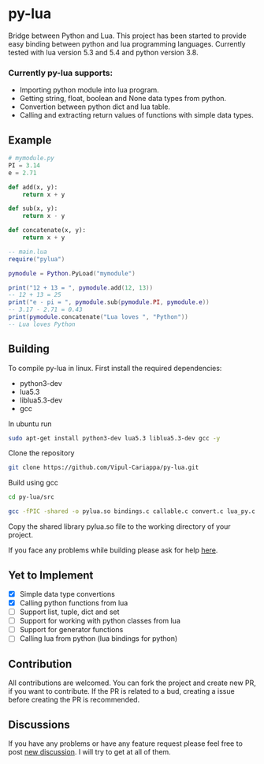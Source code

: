 # py-lua
Bridge between Python and Lua.
This project has been started to provide easy binding between python and lua programming languages. Currently tested with lua version 5.3 and 5.4 and python version 3.8.

### Currently py-lua supports:
- Importing python module into lua program.
- Getting string, float, boolean and None data types from python.
- Convertion between python dict and lua table.
- Calling and extracting return values of functions with simple data types.

## Example
```python
# mymodule.py
PI = 3.14
e = 2.71

def add(x, y):
    return x + y

def sub(x, y):
    return x - y

def concatenate(x, y):
    return x + y
```

```lua
-- main.lua
require("pylua")

pymodule = Python.PyLoad("mymodule")

print("12 + 13 = ", pymodule.add(12, 13))
-- 12 + 13 = 25
print("e - pi = ", pymodule.sub(pymodule.PI, pymodule.e))
-- 3.17 - 2.71 = 0.43
print(pymodule.concatenate("Lua loves ", "Python"))
-- Lua loves Python
```

## Building
To compile py-lua in linux. First install the required dependencies:
- python3-dev
- lua5.3
- liblua5.3-dev
- gcc

In ubuntu run

```bash
sudo apt-get install python3-dev lua5.3 liblua5.3-dev gcc -y
```

Clone the repository

```bash
git clone https://github.com/Vipul-Cariappa/py-lua.git
```

Build using gcc

```bash 
cd py-lua/src

gcc -fPIC -shared -o pylua.so bindings.c callable.c convert.c lua_py.c $(pkg-config --cflags --libs lua5.3) $(pkg-config --cflags --libs python3)
```

Copy the shared library pylua.so file to the working directory of your project.

If you face any problems while building please ask for help [here](https://github.com/Vipul-Cariappa/py-lua/discussions/new).


## Yet to Implement
- [x] Simple data type convertions
- [x] Calling python functions from lua
- [ ] Support list, tuple, dict and set
- [ ] Support for working with python classes from lua
- [ ] Support for generator functions
- [ ] Calling lua from python (lua bindings for python)

## Contribution
All contributions are welcomed. 
You can fork the project and create new PR, if you want to contribute. 
If the PR is related to a bud, creating a issue before creating the PR is recommended.

## Discussions
If you have any problems or have any feature request please feel free to post [new discussion](https://github.com/Vipul-Cariappa/py-lua/discussions/new). I will try to get at all of them.
